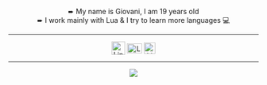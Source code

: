 <p align="center">
➨ My name is Giovani, I am 19 years old
<br>
➨ I work mainly with Lua & I try to learn more languages 💻
</p>

____

<p align="center">
<a href="https://discord.gg/EBfXQ94ewu" target="blank"><img align="center" src="https://upload.wikimedia.org/wikipedia/fr/thumb/4/4f/Discord_Logo_sans_texte.svg/1818px-Discord_Logo_sans_texte.svg.png" alt="Link Discord To DakoM" height="27" width="27"/></a>
<a href="https://www.youtube.com/c/DakoM/videos" target="blank"><img align="center" src="https://upload.wikimedia.org/wikipedia/commons/thumb/0/09/YouTube_full-color_icon_%282017%29.svg/800px-YouTube_full-color_icon_%282017%29.svg.png" alt="Link YouTube To DakoM" height="20" width="30"/></a>
<a href="https://www.twitch.tv/dakaum" target="blank"><img align="center" src="https://seeklogo.com/images/T/twitch-tv-logo-51C922E0F0-seeklogo.com.png" alt="Link Twitch To DakoM" height="23" width="23"/></a>
</p>

____
                                             
<p align="center">
  <a href="https://github.com/DakoooM?tab=repositories">
<img  src="https://github-readme-stats.vercel.app/api?username=DakoooM&hide=issues&show_icons=true&theme=vue-dark" data-canonical-src="https://github-readme-stats.vercel.app/api?username=DakoooM&hide=issues&show_icons=true&theme=vue-dark">
    </a>
</p>
